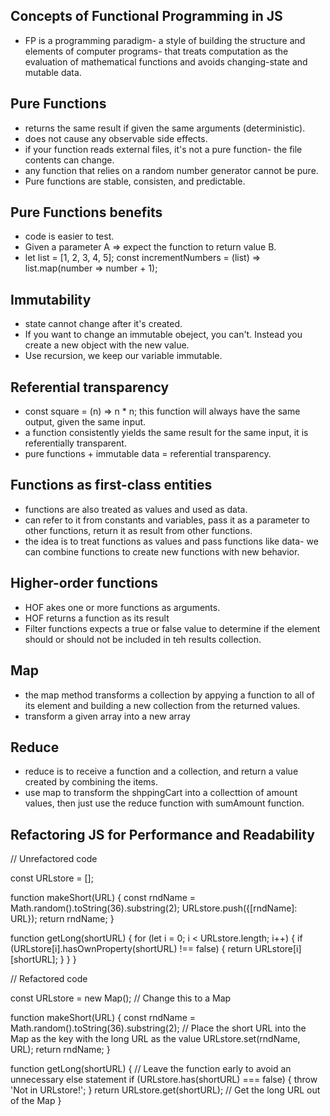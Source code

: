 ## Concepts of Functional Programming in JS
- FP is a programming paradigm- a style of building the structure and elements of computer programs- that treats computation as the evaluation of mathematical functions and avoids changing-state and mutable data.
## Pure Functions
- returns the same result if given the same arguments (deterministic).
- does not cause any observable side effects.
- if your function reads external files, it's not a pure function- the file contents can change.
- any function that relies on a random number generator cannot be pure.
- Pure functions are stable, consisten, and predictable.
## Pure Functions benefits
- code is easier to test.
- Given a parameter A => expect the function to return value B.
- let list = [1, 2, 3, 4, 5]; const incrementNumbers = (list) => list.map(number => number + 1);
## Immutability
- state cannot change after it's created.
- If you want to change an immutable obeject, you can't. Instead you create a new object with the new value.
- Use recursion, we keep our variable immutable.
## Referential transparency
- const square = (n) => n * n; this function will always have the same output, given the same input.
- a function consistently yields the same result for the same input, it is referentially transparent.
- pure functions + immutable data = referential transparency.
## Functions as first-class entities
- functions are also treated as values and used as data.
- can refer to it from constants and variables, pass it as a parameter to other functions, return it as result from other functions.
- the idea is to treat functions as values and pass functions like data- we can combine functions to create new functions with new behavior.
## Higher-order functions
- HOF akes one or more functions as arguments.
- HOF returns a function as its result
- Filter functions expects a true or false value to determine if the element should or should not be included in teh results collection.
## Map
- the map method transforms a collection by appying a function to all of its element and building a new collection from the returned values.
- transform a given array into a new array
## Reduce 
- reduce is to receive a function and a collection, and return a value created by combining the items.
- use map to transform the shppingCart into a collecttion of amount values, then just use the reduce function with sumAmount function.

## Refactoring JS for Performance and Readability
// Unrefactored code

const URLstore = [];

function makeShort(URL) {
  const rndName = Math.random().toString(36).substring(2);
  URLstore.push({[rndName]: URL});
  return rndName;
}

function getLong(shortURL) {
  for (let i = 0; i < URLstore.length; i++) {
    if (URLstore[i].hasOwnProperty(shortURL) !== false) {
      return URLstore[i][shortURL];
    }
  }
}

// Refactored code

const URLstore = new Map(); // Change this to a Map

function makeShort(URL) {
  const rndName = Math.random().toString(36).substring(2);
  // Place the short URL into the Map as the key with the long URL as the value
  URLstore.set(rndName, URL);
  return rndName;
}

function getLong(shortURL) {
  // Leave the function early to avoid an unnecessary else statement
  if (URLstore.has(shortURL) === false) {
    throw 'Not in URLstore!';
  }
  return URLstore.get(shortURL); // Get the long URL out of the Map
}

